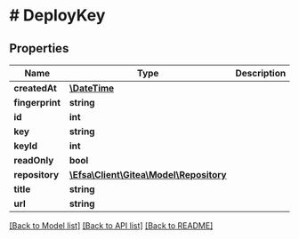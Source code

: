 # # DeployKey

## Properties

Name | Type | Description | Notes
------------ | ------------- | ------------- | -------------
**createdAt** | [**\DateTime**](\DateTime.md) |  | [optional]
**fingerprint** | **string** |  | [optional]
**id** | **int** |  | [optional]
**key** | **string** |  | [optional]
**keyId** | **int** |  | [optional]
**readOnly** | **bool** |  | [optional]
**repository** | [**\Efsa\Client\Gitea\Model\Repository**](Repository.md) |  | [optional]
**title** | **string** |  | [optional]
**url** | **string** |  | [optional]

[[Back to Model list]](../../README.md#models) [[Back to API list]](../../README.md#endpoints) [[Back to README]](../../README.md)
